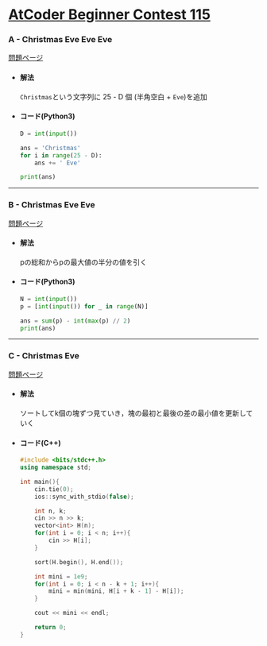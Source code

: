 # [AtCoder Beginner Contest 115](https://atcoder.jp/contests/abc115)  
  
### A - Christmas Eve Eve Eve  
[問題ページ](https://atcoder.jp/contests/abc115/tasks/abc115_a)  
- #### 解法  
    `Christmas`という文字列に 25 - D 個 (半角空白 + `Eve`)を追加  
  
- #### コード(Python3)  
  
    ```python
    D = int(input())

    ans = 'Christmas'
    for i in range(25 - D):
        ans += ' Eve'

    print(ans)
    ```
  
---
  
### B - Christmas Eve Eve  
[問題ページ](https://atcoder.jp/contests/abc115/tasks/abc115_b)  
- #### 解法  
    pの総和からpの最大値の半分の値を引く  
  
- #### コード(Python3)  
  
    ```python
    N = int(input())
    p = [int(input()) for _ in range(N)]

    ans = sum(p) - int(max(p) // 2)
    print(ans)
    ```
  
---
  
### C - Christmas Eve  
[問題ページ](https://atcoder.jp/contests/abc115/tasks/abc115_c)  
- #### 解法  
    ソートしてk個の塊ずつ見ていき，塊の最初と最後の差の最小値を更新していく  
  
- #### コード(C++)  
  
    ```cpp
    #include <bits/stdc++.h>
    using namespace std;

    int main(){
        cin.tie(0);
        ios::sync_with_stdio(false);

        int n, k;
        cin >> n >> k;
        vector<int> H(n);
        for(int i = 0; i < n; i++){
            cin >> H[i];
        }

        sort(H.begin(), H.end());

        int mini = 1e9;
        for(int i = 0; i < n - k + 1; i++){
            mini = min(mini, H[i + k - 1] - H[i]);
        }

        cout << mini << endl;

        return 0;
    }
    ```
  